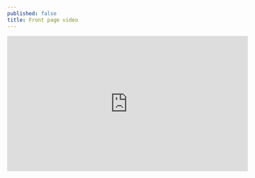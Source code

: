 ```yaml
---
published: false
title: Front page video
---
```

<!-- Under the YouTube video you want to embed, click 'Share', then 'embed'. Copy the code and paste it below.-->
<iframe width="560" height="315" src="https://www.youtube.com/embed/29SXAQJweOk" title="YouTube video player" frameborder="0" allow="accelerometer; autoplay; clipboard-write; encrypted-media; gyroscope; picture-in-picture" allowfullscreen></iframe>
